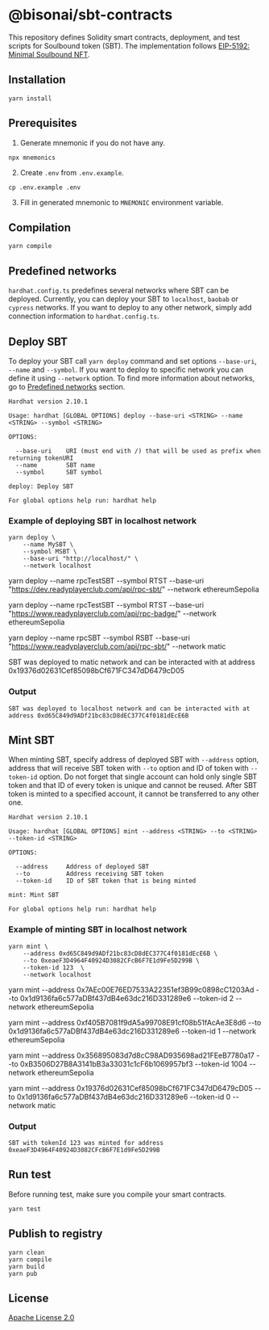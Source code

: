# @bisonai/sbt-contracts

This repository defines Solidity smart contracts, deployment, and test scripts for Soulbound token (SBT). The implementation follows [EIP-5192: Minimal Soulbound NFT](https://eips.ethereum.org/EIPS/eip-5192).

## Installation

```
yarn install
```

## Prerequisites

1. Generate mnemonic if you do not have any.

```
npx mnemonics
```

2. Create `.env` from `.env.example`.

```
cp .env.example .env
```

3. Fill in generated mnemonic to `MNEMONIC` environment variable.

## Compilation

```
yarn compile
```

## Predefined networks

`hardhat.config.ts` predefines several networks where SBT can be deployed.
Currently, you can deploy your SBT to `localhost`, `baobab` or `cypress` networks.
If you want to deploy to any other network, simply add connection information to `hardhat.config.ts`.

## Deploy SBT

To deploy your SBT call `yarn deploy` command and set options `--base-uri`, `--name` and `--symbol`.
If you want to deploy to specific network you can define it using `--network` option.
To find more information about networks, go to [Predefined networks](#predefined-networks) section.

```
Hardhat version 2.10.1

Usage: hardhat [GLOBAL OPTIONS] deploy --base-uri <STRING> --name <STRING> --symbol <STRING>

OPTIONS:

  --base-uri    URI (must end with /) that will be used as prefix when returning tokenURI
  --name        SBT name
  --symbol      SBT symbol

deploy: Deploy SBT

For global options help run: hardhat help
```

### Example of deploying SBT in localhost network

```
yarn deploy \
    --name MySBT \
    --symbol MSBT \
    --base-uri "http://localhost/" \
    --network localhost
```

yarn deploy --name rpcTestSBT --symbol RTST --base-uri "https://dev.readyplayerclub.com/api/rpc-sbt/" --network ethereumSepolia

yarn deploy --name rpcTestSBT --symbol RTST --base-uri "https://www.readyplayerclub.com/api/rpc-badge/" --network ethereumSepolia


yarn deploy --name rpcSBT --symbol RSBT --base-uri "https://www.readyplayerclub.com/api/rpc-sbt/" --network matic

SBT was deployed to matic network and can be interacted with at address 0x19376d02631Cef85098bCf671FC347dD6479cD05

### Output

```
SBT was deployed to localhost network and can be interacted with at address 0xd65C849d9ADf21bc83cD8dEC377C4f0181dEcE6B
```

## Mint SBT

When minting SBT, specify address of deployed SBT with `--address` option, address that will receive SBT token with `--to` option and ID of token with `--token-id` option.
Do not forget that single account can hold only single SBT token and that ID of every token is unique and cannot be reused.
After SBT token is minted to a specified account, it cannot be transferred to any other one.

```
Hardhat version 2.10.1

Usage: hardhat [GLOBAL OPTIONS] mint --address <STRING> --to <STRING> --token-id <STRING>

OPTIONS:

  --address     Address of deployed SBT
  --to          Address receiving SBT token
  --token-id    ID of SBT token that is being minted

mint: Mint SBT

For global options help run: hardhat help
```

### Example of minting SBT in localhost network

```
yarn mint \
    --address 0xd65C849d9ADf21bc83cD8dEC377C4f0181dEcE6B \
    --to 0xeaeF3D4964F40924D3082CFcB6F7E1d9Fe5D299B \
    --token-id 123  \
    --network localhost
```

yarn mint --address 0x7AEc00E76ED7533A22351ef3B99c0898cC1203Ad --to 0x1d9136fa6c577aDBf437dB4e63dc216D331289e6 --token-id 2 --network ethereumSepolia

yarn mint --address 0xf405B7081f9dA5a99708E91cf08b51fAcAe3E8d6 --to 0x1d9136fa6c577aDBf437dB4e63dc216D331289e6 --token-id 1 --network ethereumSepolia

yarn mint --address 0x356895083d7d8cC98AD935698ad21FEeB7780a17 --to 0xB3506D27B8A3141bB3a33031c1cF6b1069957bf3 --token-id 1004 --network ethereumSepolia

yarn mint --address 0x19376d02631Cef85098bCf671FC347dD6479cD05 --to 0x1d9136fa6c577aDBf437dB4e63dc216D331289e6 --token-id 0 --network matic




### Output

```
SBT with tokenId 123 was minted for address 0xeaeF3D4964F40924D3082CFcB6F7E1d9Fe5D299B
```

## Run test

Before running test, make sure you compile your smart contracts.

```
yarn test
```

## Publish to registry

```
yarn clean
yarn compile
yarn build
yarn pub
```

## License

[Apache License 2.0](LICENSE)
